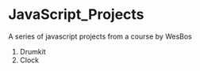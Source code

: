 ﻿# JavaScript_Projects

A series of javascript projects from a course by WesBos

1. Drumkit
2. Clock
